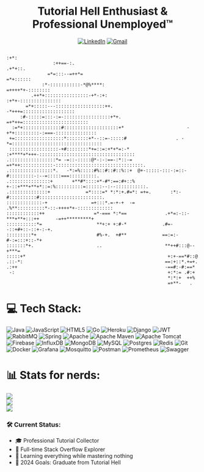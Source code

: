 <h1 align="center"> Tutorial Hell Enthusiast & Professional Unemployed™ </h1>
<div align="center">
  
[![LinkedIn](https://img.shields.io/badge/linkedin-%230077B5.svg?style=for-the-badge&logo=linkedin&logoColor=white)](https://linkedin.com/in/enes-alp-aslan)
[![Gmail](https://img.shields.io/badge/Gmail-D14836?style=for-the-badge&logo=gmail&logoColor=white)](mailto:eaaslan@gmail.com)

</div>

```
                                                                                                :+*:
                 :++==-:.                                                                    .+*+::.
               =*=:::--=++*=                                                               =*+::::::
             :*-:::::::::::-*@%****:                                                =++++*+-::::::::
         .++*+::::::::::::::::-+*-:+:                                           :+*+-:::::::::::::::
       =*+:::::---::::::::::::::::::++.                                    -*+++=:::::::::::::::::::
     :#-:::::=:::-:=-:::::::::::::::::+*+.                            =+*++=::::::::::::::::::::::::
  :=*+::::::::::::::#::::::::::::::::::::+*                       -+*+:::::::::-:===-:::::::::::::::
 +=::::::::::::::::::*::::::::+*--::=-:::::#                  . -*=:::::::::::::::::::::::::::::::::
 ::::::::::::::::::-+#::::::::*+=::=:+*+*=:-*        :+****+*+++-:::::::::::::::::::::::::::::::::::
.:::::::::::::::::*= -=::-:::::@*-:-:==-:*::-=   =+*++::::::::::::-::::::::::::::::::::::::::::::::.
.::::::::::::::::*.   -*:=%:::::#%::#::#::%::+  @+-:::::-:::-:=::-#:::::::::-:--=:::::===::::::::::.
.:::::::::::::::+       +**#*::::+*-#*:==:#+::% +-::+***+**+*::=:%::::::::::=::::::--:--:::::::::::.
.::::::::::::::+             =*::::=* *:*:+.#=*: =+=.       :*:-#::::::::::#:::::::::::::::::::::::.
:::::::::::::-+                =+:::*.=-+-+  -=             .%**::::::::::*-::-++++*+-::::::::::::: 
::::::::::::++                  =*-=== *:*==              .+*=:-::-***+**+:::++      -=++*********+ 
:::::::::::*=                    **+:+ +:#-*             .#=--::+#+::-::+-:-+.                      
:::::::::*+                      #%-+.  +#**             ==:=:-#-:=:::+::-*+                        
:::::::*+.                       ..                       **++#:::@--+***=                          
:::::+*                                                    +:+-==*#::@                              
.::-*:                                                    ==:+::*.+=+.                              
.:++                                                      -==#:-#:==*                               
 -:                                                        +:*:= .#:+                               
                                                           *:*:+  ++%                               
                                                           =+**-   .                                 
```

# 💻 Tech Stack:
![Java](https://img.shields.io/badge/java-%23ED8B00.svg?style=for-the-badge&logo=openjdk&logoColor=white) ![JavaScript](https://img.shields.io/badge/javascript-%23323330.svg?style=for-the-badge&logo=javascript&logoColor=%23F7DF1E) ![HTML5](https://img.shields.io/badge/html5-%23E34F26.svg?style=for-the-badge&logo=html5&logoColor=white) ![Go](https://img.shields.io/badge/go-%2300ADD8.svg?style=for-the-badge&logo=go&logoColor=white) ![Heroku](https://img.shields.io/badge/heroku-%23430098.svg?style=for-the-badge&logo=heroku&logoColor=white) ![Django](https://img.shields.io/badge/django-%23092E20.svg?style=for-the-badge&logo=django&logoColor=white) ![JWT](https://img.shields.io/badge/JWT-black?style=for-the-badge&logo=JSON%20web%20tokens) ![RabbitMQ](https://img.shields.io/badge/rabbitmq-FF6600?style=for-the-badge&logo=rabbitmq&logoColor=white) ![Spring](https://img.shields.io/badge/spring-%236DB33F.svg?style=for-the-badge&logo=spring&logoColor=white) ![Apache](https://img.shields.io/badge/apache-%23D42029.svg?style=for-the-badge&logo=apache&logoColor=white) ![Apache Maven](https://img.shields.io/badge/Apache%20Maven-C71A36?style=for-the-badge&logo=Apache%20Maven&logoColor=white) ![Apache Tomcat](https://img.shields.io/badge/apache%20tomcat-%23F8DC75.svg?style=for-the-badge&logo=apache-tomcat&logoColor=black) ![Firebase](https://img.shields.io/badge/firebase-a08021?style=for-the-badge&logo=firebase&logoColor=ffcd34) ![InfluxDB](https://img.shields.io/badge/InfluxDB-22ADF6?style=for-the-badge&logo=InfluxDB&logoColor=white) ![MongoDB](https://img.shields.io/badge/MongoDB-%234ea94b.svg?style=for-the-badge&logo=mongodb&logoColor=white) ![MySQL](https://img.shields.io/badge/mysql-4479A1.svg?style=for-the-badge&logo=mysql&logoColor=white) ![Postgres](https://img.shields.io/badge/postgres-%23316192.svg?style=for-the-badge&logo=postgresql&logoColor=white) ![Redis](https://img.shields.io/badge/redis-%23DD0031.svg?style=for-the-badge&logo=redis&logoColor=white) ![Git](https://img.shields.io/badge/git-%23F05033.svg?style=for-the-badge&logo=git&logoColor=white) ![Docker](https://img.shields.io/badge/docker-%230db7ed.svg?style=for-the-badge&logo=docker&logoColor=white) ![Grafana](https://img.shields.io/badge/grafana-%23F46800.svg?style=for-the-badge&logo=grafana&logoColor=white) ![Mosquitto](https://img.shields.io/badge/mosquitto-%233C5280.svg?style=for-the-badge&logo=eclipsemosquitto&logoColor=white) ![Postman](https://img.shields.io/badge/Postman-FF6C37?style=for-the-badge&logo=postman&logoColor=white) ![Prometheus](https://img.shields.io/badge/Prometheus-E6522C?style=for-the-badge&logo=Prometheus&logoColor=white) ![Swagger](https://img.shields.io/badge/-Swagger-%23Clojure?style=for-the-badge&logo=swagger&logoColor=white)

# 📊 Stats for nerds:
![](https://github-readme-stats.vercel.app/api?username=eaaslan&theme=dark&hide_border=false&include_all_commits=true&count_private=true)<br/>
![](https://github-readme-streak-stats.herokuapp.com/?user=eaaslan&theme=dark&hide_border=false)<br/>
![](https://github-readme-stats.vercel.app/api/top-langs/?username=eaaslan&theme=dark&hide_border=false&include_all_commits=true&count_private=true&layout=compact)

### 🛠️ Current Status:
- 🎓 Professional Tutorial Collector
- 💼 Full-time Stack Overflow Explorer
- 🌱 Learning everything while mastering nothing
- 🎯 2024 Goals: Graduate from Tutorial Hell



